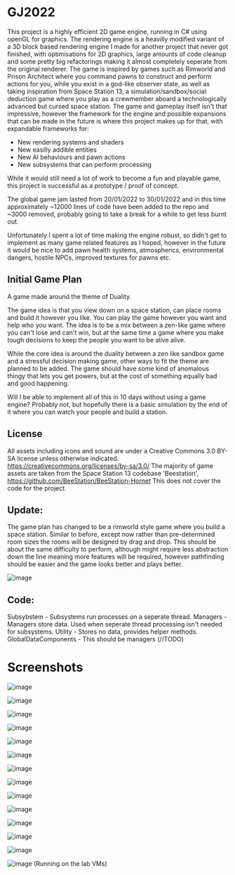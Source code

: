 # GJ2022

This project is a highly efficient 2D game engine, running in C# using openGL for graphics. The rendering engine is a heavilly modified variant of a 3D block based rendering engine I made for another project that never got finished, with optimisations for 2D graphics, large amounts of code cleanup and some pretty big refactorings making it almost completely seperate from the original renderer.
The game is inspired by games such as Rimworld and Prison Architect where you command pawns to construct and perform actions for you, while you exist in a god-like observer state, as well as taking inspiration from Space Station 13, a simulation/sandbox/social deduction game where you play as a crewmember aboard a technologically advanced but cursed space station.
The game and gameplay itself isn't that impressive, however the framework for the engine and possible expansions that can be made in the future is where this project makes up for that, with expandable frameworks for:
 - New rendering systems and shaders
 - New easilly addible entities
 - New AI behaviours and pawn actions
 - New subsystems that can perform processing

While it would still need a lot of work to become a fun and playable game, this project is successful as a prototype / proof of concept.

The global game jam lasted from 20/01/2022 to 30/01/2022 and in this time approximately ~12000 lines of code have been added to the repo and ~3000 removed, probably going to take a break for a while to get less burnt out.

Unfortunately I spent a lot of time making the engine robust, so didn't get to implement as many game related features as I hoped, however in the future it would be nice to add pawn health systems, atmospherics, environmental dangers, hostile NPCs, improved textures for pawns etc.

## Initial Game Plan

A game made around the theme of Duality.

The game idea is that you view down on a space station, can place rooms and build it however you like. You can play the game however you want and help who you want.
The idea is to be a mix between a zen-like game where you can't lose and can't win, but at the same time a game where you make tough decisions to keep the people you want to be alive alive.

While the core idea is around the duality between a zen like sandbox game and a stressful decision making game, other ways to fit the theme are planned to be added.
The game should have some kind of anomalous thingy that lets you get powers, but at the cost of something equally bad and good happening.

Will I be able to implement all of this in 10 days without using a game engine? Probably not, but hopefully there is a basic simulation by the end of it where you can watch your people and build a station.

## License

All assets including icons and sound are under a Creative Commons 3.0 BY-SA license unless otherwise indicated. https://creativecommons.org/licenses/by-sa/3.0/
The majority of game assets are taken from the Space Station 13 codebase 'Beestation', https://github.com/BeeStation/BeeStation-Hornet
This does not cover the code for the project.

## Update:

The game plan has changed to be a rimworld style game where you build a space station. Similar to before, except now rather than pre-determined room sizes the rooms will be designed by drag and drop.
This should be about the same difficulty to perform, although might require less abstraction down the line meaning more features will be required, however pathfinding should be easier and the game looks better and plays better.

![image](https://user-images.githubusercontent.com/26465327/150687457-2d106f7a-9949-4485-8a70-315d7c270c65.png)

## Code:

Subsybstem - Subsystems run processes on a seperate thread.
Managers - Managers store data. Used when seperate thread processing isn't needed for subsystems.
Utility - Stores no data, provides helper methods.
GlobalDataComponents - This should be managers (//TODO)

# Screenshots
![image](https://user-images.githubusercontent.com/26465327/151701715-516d425d-f59d-49a2-b50a-c8c2a40ef45d.png)

![image](https://user-images.githubusercontent.com/26465327/151701696-71b36c87-d0fb-4bd1-ba8b-9de9a3de0168.png)

![image](https://user-images.githubusercontent.com/26465327/151696771-f4655219-0f6a-4b92-8677-767716b5b850.png)

![image](https://user-images.githubusercontent.com/26465327/151695011-6920e1b4-ea3a-47a0-95a8-898adf6c96e8.png)

![image](https://user-images.githubusercontent.com/26465327/151676063-88193305-e95f-4929-be42-14213ef7437d.png)

![image](https://user-images.githubusercontent.com/26465327/151675978-3c7d3439-bb42-4433-b7ea-cff446f360a7.png)

![image](https://user-images.githubusercontent.com/26465327/151675950-59bea494-db30-4dfe-9ab6-21c084e22e89.png)

![image](https://user-images.githubusercontent.com/26465327/151660809-42c4ef5e-74f9-451c-80ab-d45a63042c6b.png)

![image](https://user-images.githubusercontent.com/26465327/151601612-20988587-1d69-44ee-a557-d7ab98be9829.png)

![image](https://user-images.githubusercontent.com/26465327/151583013-fe18a87a-3d6e-481f-82c9-44461e6304a9.png)

![image](https://user-images.githubusercontent.com/26465327/150699998-b8a64d51-fbb2-422a-8849-2b1fd1a79870.png)

![image](https://user-images.githubusercontent.com/26465327/150700011-4fad9372-22ab-463f-bdd6-0a97cbe6ec23.png)

![image](https://user-images.githubusercontent.com/26465327/150700037-9a8343f0-7fa6-490f-847a-3ba4f01f1f14.png)

![image](https://user-images.githubusercontent.com/26465327/150989860-b57af124-09da-44e2-9b07-b696c05d7854.png)
(Running on the lab VMs)
